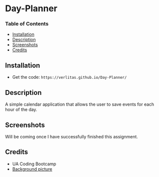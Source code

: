 # Day-Planner

### Table of Contents
* [Installation](#installation)
* [Description](#description)
* [Screenshots](#screenshots)
* [Credits](#credits)

## Installation
* Get the code: ```https://verlitas.github.io/Day-Planner/```

## Description
A simple calendar application that allows the user to save events for each hour of the day.

## Screenshots
Will be coming once I have successfully finished this assignment. 

## Credits
* UA Coding Bootcamp
* [Background picture](https://www.reddit.com/r/MinimalWallpaper/comments/dj1plh/please_enjoy/)
